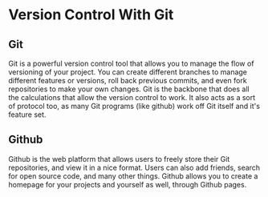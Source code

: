 # Version Control With Git
## Git
Git is a powerful version control tool that allows you to manage the flow of versioning of your project. You can create different branches to manage different features or versions, roll back previous commits, and even fork repositories to make your own changes. Git is the backbone that does all the calculations that allow the version control to work. It also acts as a sort of protocol too, as many Git programs (like github) work off Git itself and it's feature set.

## Github
Github is the web platform that allows users to freely store their Git repositories, and view it in a nice format. Users can also add friends, search for open source code, and many other things. Github allows you to create a homepage for your projects and yourself as well, through Github pages.